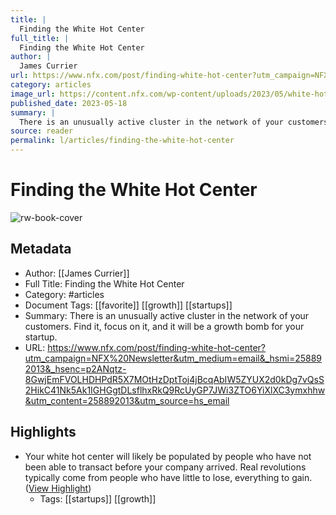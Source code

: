 ```yaml
---
title: |
  Finding the White Hot Center
full_title: |
  Finding the White Hot Center
author: |
  James Currier
url: https://www.nfx.com/post/finding-white-hot-center?utm_campaign=NFX%20Newsletter&utm_medium=email&_hsmi=258892013&_hsenc=p2ANqtz-8GwjEmFVOLHDHPdR5X7MOtHzDptToj4jBcqAbIW5ZYUX2d0kDg7vQsS2HikC41Nk5Ak1IGHGgtDLsflhxRkQ9RcUyGP7JWi3ZTO6YiXlXC3ymxhhw&utm_content=258892013&utm_source=hs_email
category: articles
image_url: https://content.nfx.com/wp-content/uploads/2023/05/white-hot-ctr-social-v3.jpg
published_date: 2023-05-18
summary: |
  There is an unusually active cluster in the network of your customers. Find it, focus on it, and it will be a growth bomb for your startup.
source: reader
permalink: l/articles/finding-the-white-hot-center
---
```

# Finding the White Hot Center

![rw-book-cover](https://content.nfx.com/wp-content/uploads/2023/05/white-hot-ctr-social-v3.jpg)

## Metadata
- Author: [[James Currier]]
- Full Title: Finding the White Hot Center
- Category: #articles
- Document Tags: [[favorite]] [[growth]] [[startups]] 
- Summary: There is an unusually active cluster in the network of your customers. Find it, focus on it, and it will be a growth bomb for your startup.
- URL: https://www.nfx.com/post/finding-white-hot-center?utm_campaign=NFX%20Newsletter&utm_medium=email&_hsmi=258892013&_hsenc=p2ANqtz-8GwjEmFVOLHDHPdR5X7MOtHzDptToj4jBcqAbIW5ZYUX2d0kDg7vQsS2HikC41Nk5Ak1IGHGgtDLsflhxRkQ9RcUyGP7JWi3ZTO6YiXlXC3ymxhhw&utm_content=258892013&utm_source=hs_email

## Highlights
- Your white hot center will likely be populated by people who have not been able to transact before your company arrived. Real revolutions typically come from people who have little to lose, everything to gain. ([View Highlight](https://read.readwise.io/read/01h2qcq5vmz05j82033tyree29))
    - Tags: [[startups]] [[growth]] 


